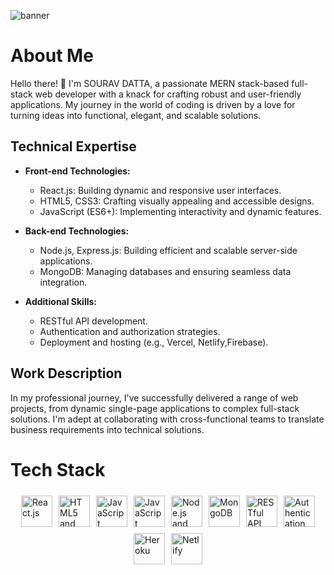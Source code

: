 ![banner](https://github.com/SDATTA1986/SDATTA1986/assets/138384731/1e5aeb4c-95e4-4677-9747-5c045454e03e)

# About Me

Hello there! 👋 I'm SOURAV DATTA, a passionate MERN stack-based full-stack web developer with a knack for crafting robust and user-friendly applications. My journey in the world of coding is driven by a love for turning ideas into functional, elegant, and scalable solutions.


## Technical Expertise

- **Front-end Technologies:**
  - React.js: Building dynamic and responsive user interfaces.
  - HTML5, CSS3: Crafting visually appealing and accessible designs.
  - JavaScript (ES6+): Implementing interactivity and dynamic features.

- **Back-end Technologies:**
  - Node.js, Express.js: Building efficient and scalable server-side applications.
  - MongoDB: Managing databases and ensuring seamless data integration.
  
- **Additional Skills:**
  - RESTful API development.
  - Authentication and authorization strategies.
  - Deployment and hosting (e.g., Vercel, Netlify,Firebase).

## Work Description

In my professional journey, I've successfully delivered a range of web projects, from dynamic single-page applications to complex full-stack solutions. I'm adept at collaborating with cross-functional teams to translate business requirements into technical solutions.

# Tech Stack
<div style="display: flex; flex-wrap: wrap; justify-content: center;">
   <img src="https://upload.wikimedia.org/wikipedia/commons/a/a7/React-icon.svg" alt="React.js" style="width: 50px; height: 50px; margin: 5px;">
    <img src="https://upload.wikimedia.org/wikipedia/commons/6/61/HTML5_logo_and_wordmark.svg" alt="HTML5 and CSS3" style="width: 50px; height: 50px; margin: 5px;">
    <img src="https://cdn.pixabay.com/photo/2017/08/05/11/16/logo-2582747_1280.png" alt="JavaScript" style="width: 50px; height: 50px; margin: 5px;">
   <img src="https://upload.wikimedia.org/wikipedia/commons/9/99/Unofficial_JavaScript_logo_2.svg" alt="JavaScript" style="width: 50px; height: 50px; margin: 5px;">
  <img src="https://cdn.freebiesupply.com/logos/thumbs/2x/nodejs-1-logo.png" alt="Node.js and Express.js" style="width: 50px; height: 50px; margin: 5px;">
    <img src="https://1000logos.net/wp-content/uploads/2020/08/MongoDB-Logo.jpg" alt="MongoDB" style="width: 50px; height: 50px; margin: 5px;">
    <img src="https://www.payoda.com/wp-content/uploads/2021/05/1_mbP4Bjrs8Hshx7IgjsUNSg.jpeg" alt="RESTful API Development" style="width: 50px; height: 50px; margin: 5px;">
    <img src="https://cdn.dribbble.com/users/528264/screenshots/3140440/firebase_logo.png" alt="Authentication and Authorization Strategies" style="width: 50px; height: 50px; margin: 5px;">
    <img src="https://w7.pngwing.com/pngs/413/267/png-transparent-jwt-io-json-web-token-hd-logo.png" alt="Heroku" style="width: 50px; height: 50px; margin: 5px;">
    <img src="https://cdn.worldvectorlogo.com/logos/vercel.svg" alt="Netlify" style="width: 50px; height: 50px; margin: 5px;">
 
</div>

